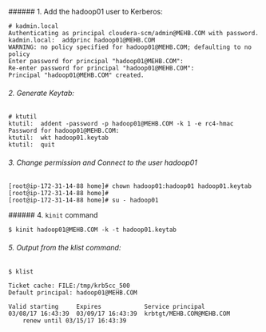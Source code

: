 
###### 1. Add the hadoop01 user to Kerberos:

```
# kadmin.local
Authenticating as principal cloudera-scm/admin@MEHB.COM with password.
kadmin.local:  addprinc hadoop01@MEHB.COM
WARNING: no policy specified for hadoop01@MEHB.COM; defaulting to no policy
Enter password for principal "hadoop01@MEHB.COM":
Re-enter password for principal "hadoop01@MEHB.COM":
Principal "hadoop01@MEHB.COM" created.
```

###### 2. Generate Keytab:

```
# ktutil
ktutil:  addent -password -p hadoop01@MEHB.COM -k 1 -e rc4-hmac
Password for hadoop01@MEHB.COM:
ktutil:  wkt hadoop01.keytab
ktutil:  quit
```

###### 3. Change permission and Connect to the user hadoop01

```
[root@ip-172-31-14-88 home]# chown hadoop01:hadoop01 hadoop01.keytab
[root@ip-172-31-14-88 home]#
[root@ip-172-31-14-88 home]# su - hadoop01
```

###### 4. `kinit` command  

`$ kinit hadoop01@MEHB.COM -k -t hadoop01.keytab`


###### 5. Output from the klist command:

`$ klist`

```
Ticket cache: FILE:/tmp/krb5cc_500
Default principal: hadoop01@MEHB.COM

Valid starting     Expires            Service principal
03/08/17 16:43:39  03/09/17 16:43:39  krbtgt/MEHB.COM@MEHB.COM
	renew until 03/15/17 16:43:39
```
